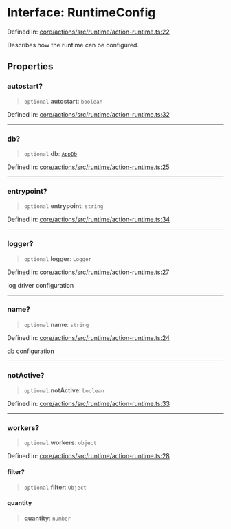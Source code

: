 # Interface: RuntimeConfig

Defined in: [core/actions/src/runtime/action-runtime.ts:22](https://github.com/LaWebcapsule/orbits/blob/13a8c204f993006c0c1ffe6b6208361dc852071e/core/actions/src/runtime/action-runtime.ts#L22)

Describes how the runtime can be configured.

## Properties

### autostart?

> `optional` **autostart**: `boolean`

Defined in: [core/actions/src/runtime/action-runtime.ts:32](https://github.com/LaWebcapsule/orbits/blob/13a8c204f993006c0c1ffe6b6208361dc852071e/core/actions/src/runtime/action-runtime.ts#L32)

***

### db?

> `optional` **db**: [`AppDb`](AppDb.md)

Defined in: [core/actions/src/runtime/action-runtime.ts:25](https://github.com/LaWebcapsule/orbits/blob/13a8c204f993006c0c1ffe6b6208361dc852071e/core/actions/src/runtime/action-runtime.ts#L25)

***

### entrypoint?

> `optional` **entrypoint**: `string`

Defined in: [core/actions/src/runtime/action-runtime.ts:34](https://github.com/LaWebcapsule/orbits/blob/13a8c204f993006c0c1ffe6b6208361dc852071e/core/actions/src/runtime/action-runtime.ts#L34)

***

### logger?

> `optional` **logger**: `Logger`

Defined in: [core/actions/src/runtime/action-runtime.ts:27](https://github.com/LaWebcapsule/orbits/blob/13a8c204f993006c0c1ffe6b6208361dc852071e/core/actions/src/runtime/action-runtime.ts#L27)

log driver configuration

***

### name?

> `optional` **name**: `string`

Defined in: [core/actions/src/runtime/action-runtime.ts:24](https://github.com/LaWebcapsule/orbits/blob/13a8c204f993006c0c1ffe6b6208361dc852071e/core/actions/src/runtime/action-runtime.ts#L24)

db configuration

***

### notActive?

> `optional` **notActive**: `boolean`

Defined in: [core/actions/src/runtime/action-runtime.ts:33](https://github.com/LaWebcapsule/orbits/blob/13a8c204f993006c0c1ffe6b6208361dc852071e/core/actions/src/runtime/action-runtime.ts#L33)

***

### workers?

> `optional` **workers**: `object`

Defined in: [core/actions/src/runtime/action-runtime.ts:28](https://github.com/LaWebcapsule/orbits/blob/13a8c204f993006c0c1ffe6b6208361dc852071e/core/actions/src/runtime/action-runtime.ts#L28)

#### filter?

> `optional` **filter**: `Object`

#### quantity

> **quantity**: `number`
